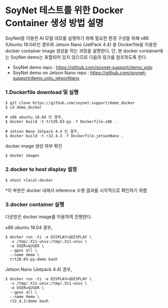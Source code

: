 # SoyNet 테스트를 위한 Docker Container 생성 방법 설명

SoyNet을 이용한 AI 모델 데모를 실행하기 위해 필요한 환경 구성을 위해
x86 (Ubuntu 18.04)인 경우와 Jetson Nano (JetPack 4.4) 용 Dockerfile을 이용한 
docker container image 생성을 하는 과정을 설명한다.
단, 본 docker container에는 SoyNet demo는 포함되어 있지 않으므로 다음의 링크를 참조하도록 한다. 
- SoyNet demo repo : https://github.com/soynet-support/demo_yolo
- SoyNet demo on Jetson Nano repo : https://github.com/soynet-support/demo_yolo_jetsonNano



### 1.Dockerfile download 및 실행 
```
$ git clone https://github.com/soynet-support/demo_docker
$ cd demo_docker

# x86 ubuntu 18.04 인 경우,
$ docker build -t trt20.03-py -f Dockerfile.x86 . 

# Jetson Nano Jetpack 4.4 인 경우, 
$ docker build -t r32.4.3 -f Dockerfile.jetsonNano . 
```

docker image 생성 여부 확인

```
$ docker images
```


### 2.docker to host display 설정

```
$ xhost +local:docker
```

*이 부분은 docker 내에서 inference 수행 결과를 시각적으로 확인하기 위함


### 3.docker container 실행
다운받은 docker image를 이용하여 진행한다.

x86 ubuntu 18.04 경우,
```
$ docker run -ti -e DISPLAY=$DISPLAY \
  -v /tmp/.X11-unix:/tmp/.X11-unix \
  -e USER=$USER \
  --gpus all \
  --name demo \
  trt20.03-py:demo bash
```

Jetson Nano (Jetpack 4.4) 경우,
```
$ docker run -ti -e DISPLAY=$DISPLAY \
  -v /tmp/.X11-unix:/tmp/.X11-unix \
  -e USER=$USER \
  --gpus all \
  --name demo \
  r32.4.3:demo bash
```
